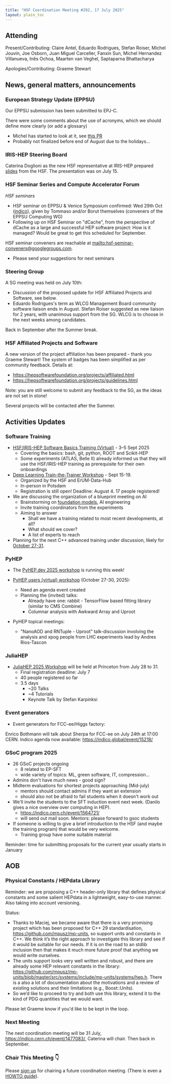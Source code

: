 ```yaml
---
title: "HSF Coordination Meeting #292, 17 July 2025"
layout: plain_toc
---
```


## Attending

Present/Contributing: Claire Antel, Eduardo Rodrigues, Stefan Roiser, Michel Jouvin, Joe Osborn, Juan Miguel Carceller, Fanxin Sun, Michel Hernandez Villanueva, Inês Ochoa, Maarten van Veghel, Saptaparna Bhattacharya

Apologies/Contributing: Graeme Stewart


## News, general matters, announcements

### European Strategy Update (EPPSU) 

Our EPPSU submission has been submitted to EPJ-C.

There were some comments about the use of acronyms, which we should define more clearly (or add a glossary)
* Michel has started to look at it, see [this PR](https://github.com/HSF/EPPSU-2025-Paper/pull/21)
* Probably not finalized before end of August due to the holidays...

### IRIS-HEP Steering Board

Caterina Doglioni as the new HSF representative at IRIS-HEP prepared [slides](https://docs.google.com/presentation/d/1zrV0P_kIDxwDS9bZsYYE6S3HXPUsaEXfKkQUYr8EjmA/edit?usp=sharing) from the HSF. The presentation was on July 15.

### HSF Seminar Series and Compute Accelerator Forum

*HSF seminars*
- HSF seminar on EPPSU & Venice Symposium confirmed: Wed 29th Oct ([indico](https://indico.cern.ch/event/1481829/)), given by Tommaso and/or Borut themselves (conveners of the EPPSU Computing WG)
- Following up on HSF Seminar on "dCache", from the perspective of dCache as a large and successful HEP software project: How is it managed? Would be great to get this scheduled for September.


HSF seminar conveners are reachable at <mailto:hsf-seminar-conveners@googlegroups.com>.

- Please send your suggestions for next seminars

### Steering Group

A SG meeting was held on July 10th:
- Discussion of the proposed update for HSF Affiliated Projects and Software, see below.
- Eduardo Rodrigues's term as WLCG Management Board community software liaison ends in August. Stefan Roiser suggested as new liaison for 2 years, with unanimous support from the SG. WLCG is to choose in the next weeks among candidates.

Back in September after the Summer break.

### HSF Affiliated Projects and Software

A new version of the project affiliation has been prepared - thank you Graeme Stewart! The system of badges has been simplified as per community feedback. Details at:
- <https://hepsoftwarefoundation.org/projects/affiliated.html>
- <https://hepsoftwarefoundation.org/projects/guidelines.html>

Note: you are still welcome to submit any feedback to the SG, as the ideas are not set in stone!

Several projects will be contacted after the Summer.

## Activities Updates

### Software Training

- [HSF/IRIS-HEP Software Basics Training (Virtual)](https://indico.cern.ch/event/1569915/) - 3–5 Sept 2025
    - Covering the basics: bash, git, python, ROOT and Scikit-HEP
    - Some experiments (ATLAS, Belle II) already informed us that they will use the HSF/IRIS-HEP training as prerequisite for their own onboardings
- [Deep Learning Train-the-Trainer Workshop](https://indico.desy.de/event/47263/) - Sept 15-19.
    - Organized by the HSF and ErUM-Data-Hub
    - In-person in Potsdam
    - Registration is still open! Deadline: August 4. 17 people registered!
- We are discussing the organization of a blueprint meeting on AI
    - Brainstorming on [foundation models](https://en.wikipedia.org/wiki/Foundation_model), AI engineering
    - Invite training coordinators from the experiments
    - Aiming to answer 
        - Shall we have a training related to most recent developments, at all?
        - What should we cover? 
        - A list of experts to reach
- Planning for the next C++ advanced training under discussion, likely for [October 27-31](https://indico.cern.ch/event/1549051/).


### PyHEP

- The [PyHEP.dev 2025 workshop](https://indico.cern.ch/e/PyHEP2025.dev) is running this week!
- [PyHEP users (virtual) workshop](https://indico.cern.ch/e/PyHEP2025) (October 27-30, 2025):
    - Need an agenda event created
    - Planning the (invited) talks:
        - Already have one: rabbit - TensorFlow based fitting library (similar to CMS Combine)
        - Columnar analysis with Awkward Array and Uproot 

- PyHEP topical meetings:
    - "NanoAOD and RNTuple - Uproot" talk-discussion involving the analysis and xpog people from LHC experiments lead by Andres Rios-Tascon

### JuliaHEP

- [JuliaHEP 2025 Workshop](https://indico.cern.ch/event/1488852/) will be held at Princeton from July 28 to 31.
    - Final registration deadline: July 7
    - 40 people registered so far
    - 3.5 days
        - ~20 Talks
        - ~4 Tutorials
        - Keynote Talk by Stefan Karpinksi

### Event generators

- Event generators for FCC-ee/Higgs factory:

Enrico Bothmann will talk about Sherpa for FCC-ee on July 24th at 17:00 CERN. Indico agenda now available: <https://indico.global/event/15218/>

### GSoC program 2025

- 26 GSoC projects ongoing
    - 8 related to EP-SFT
    - wide variety of topics: ML, green software, IT, compression...
- Admins don't have much news - good sign?
- Midterm evaluations for shortest projects approaching (Mid-july)
    - mentors should contact admins if they want an extension
    - should also not be afraid to fail students when it doesn't work out
- We'll invite the students to the SFT induction event next week. (Danilo gives a nice overview over computing in HEP).
    - <https://indico.cern.ch/event/1564721/>
    - will send out mail soon. Mentors: please forward to gsoc students
- If someone is willing to give a brief introduction to the HSF (and maybe the training program) that would be very welcome.
    - Training group have some suitable material

Reminder: time for submitting proposals for the current year usually starts in January

## AOB

### Physical Constants / HEPdata Library

Reminder: we are proposing a C++ header-only library that defines physical constants and some salient HEPdata in a lightweight, easy-to-use manner. Also taking into account versioning.

Status:
- Thanks to Maciej, we became aware that there is a very promising project which has been proposed for C++ 29 standardisation, <https://github.com/mpusz/mp-units>, so support units and constants in C++. We think it’s the right approach to investigate this library and see if it would be suitable for our needs. If it is on the road to an stdlib inclusion then that makes it much more future proof that anything we would write ourselves.
- The units support looks very well written and robust, and there are already some HEP relevant constants in the library: <https://github.com/mpusz/mp-units/blob/master/src/systems/include/mp-units/systems/hep.h>. There is a also a lot of documentation about the motivations and a review of existing solutions and their limitations (e.g., Boost::Units).
- So we’d like to proceed to try and both use this library, extend it to the kind of PDG quantities that we would want.

Please let Graeme know if you'd like to be kept in the loop.

### Next Meeting

The next coordination meeting will be 31 July, <https://indico.cern.ch/event/1477083/>, Caterina will chair. Then back in September.

### Chair This Meeting 👇

Please [sign up](https://docs.google.com/spreadsheets/d/1Z1Z4payCpieOLiVFcC6y9j-KCj71u6xX232LHUgIHfI/edit) for chairing a future coordination meeting. (There is even a [HOWTO guide](s://hepsoftwarefoundation.org/organization/running-meetings.html)).


